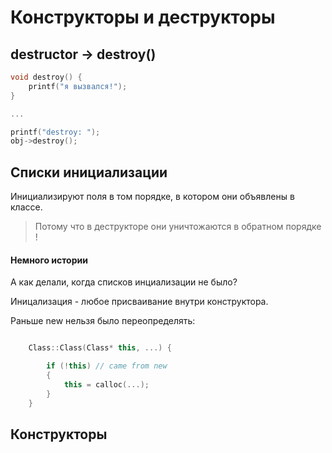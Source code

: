 # Конструкторы и деструкторы

## destructor -> destroy()

```c++
void destroy() {
    printf("я вызвался!");
}

...

printf("destroy: ");
obj->destroy();
```

## Списки инициализации

Инициализируют поля в том порядке, в котором они объявлены в классе.

> Потому что в деструкторе они уничтожаются в обратном порядке !

#### Немного истории

А как делали, когда списков инциализации не было?

Иницализация - любое присваивание внутри конструктора.

Раньше new нельзя было переопределять:

```c++

    Class::Class(Class* this, ...) {

        if (!this) // came from new
        {
            this = calloc(...);
        }
    }

```

## Конструкторы

